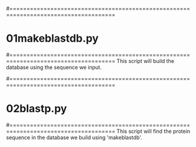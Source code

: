 #=====================================================================================
#  01makeblastdb.py
#=====================================================================================
This script will build the database using the sequence we input.

#=====================================================================================
#  02blastp.py
#=====================================================================================
This script will find the protein sequence in the database we build using 'makeblastdb'.
